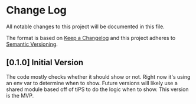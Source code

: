 # Change Log

All notable changes to this project will be documented in this file.

The format is based on [Keep a Changelog](http://keepachangelog.com/)
and this project adheres to [Semantic Versioning](http://semver.org/).

## [0.1.0] Initial Version

The code mostly checks whether it should show or not. Right now it's using an
env var to determine when to show. Future versions will likely use a shared
module based off of tiPS to do the logic when to show. This version is the MVP.
